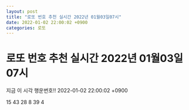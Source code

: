 ```yaml
---
layout: post
title: "로또 번호 추천 실시간 2022년 01월03일07시"
date: 2022-01-02 22:00:02 +0900
categories: 로또
---
```


# 로또 번호 추천 실시간 2022년 01월03일07시

지금 이 시각 행운번호!! 2022-01-02 22:00:02 +0900

 15  43  28  8  39  4 

